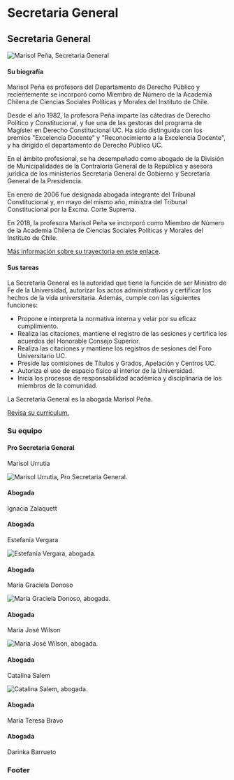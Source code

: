 # Secretaria General

## Secretaria General

![Marisol Pe&#xF1;a, Secretaria General](../../../.gitbook/assets/_mg_8427.jpg)

#### Su biografía

Marisol Peña es profesora del Departamento de Derecho Público y recientemente se incorporó como Miembro de Número de la Academia Chilena de Ciencias Sociales Políticas y Morales del Instituto de Chile.

Desde el año 1982, la profesora Peña imparte las cátedras de Derecho Político y Constitucional, y fue una de las gestoras del programa de Magíster en Derecho Constitucional UC. Ha sido distinguida con los premios "Excelencia Docente" y "Reconocimiento a la Excelencia Docente", y ha dirigido el departamento de Derecho Público UC.

En el ámbito profesional, se ha desempeñado como abogado de la División de Municipalidades de la Contraloría General de la República y asesora jurídica de los ministerios Secretaría General de Gobierno y Secretaría General de la Presidencia.

En enero de 2006 fue designada abogada integrante del Tribunal Constitucional y, en mayo del mismo año, ministra del Tribunal Constitucional por la Excma. Corte Suprema.

En 2018, la profesora Marisol Peña se incorporó como Miembro de Número de la Academia Chilena de Ciencias Sociales Políticas y Morales del Instituto de Chile.

[Más información sobre su trayectoria en este enlace](http://derecho.uc.cl/es/profesores/nomina-por-departamento/departamento-de-derecho-publico/635-pena-torres-marisol).

#### Sus tareas

La Secretaria General es la autoridad que tiene la función de ser Ministro de Fe de la Universidad, autorizar los actos administrativos y certificar los hechos de la vida universitaria. Además, cumple con las siguientes funciones:

* Propone e interpreta la normativa interna y velar por su eficaz cumplimiento.
* Realiza las citaciones, mantiene el registro de las sesiones y certifica los acuerdos del Honorable Consejo Superior.
* Realiza las citaciones y mantiene los registros de sesiones del Foro Universitario UC.
* Preside las comisiones de Títulos y Grados, Apelación y Centros UC.
* Autoriza el uso de espacio físico al interior de la Universidad.
* Inicia los procesos de responsabilidad académica y disciplinaria de los miembros de la comunidad.

La Secretaria General es la abogada Marisol Peña.

[Revisa su currículum.](http://derecho.uc.cl/es/profesores/nomina-por-departamento/departamento-de-derecho-publico/635-pena-torres-marisol)

### Su equipo

#### Pro Secretaria General

Marisol Urrutia

![Marisol Urrutia, Pro Secretaria General.](../../../.gitbook/assets/_mg_8479_1.jpg)

#### Abogada

Ignacia Zalaquett 

#### Abogada

Estefanía Vergara

![Estefan&#xED;a Vergara, abogada.](../../../.gitbook/assets/_mg_8435_1.jpg)

#### Abogada

María Graciela Donoso

![Maria Graciela Donoso, abogada.](../../../.gitbook/assets/_mg_8340_1.jpg)

#### Abogada

María José Wilson

![Mar&#xED;a Jos&#xE9; Wilson, abogada.](../../../.gitbook/assets/_mg_8372_1.jpg)

#### Abogada

Catalina Salem

![Catalina Salem, abogada.](../../../.gitbook/assets/_mg_8386_1.jpg)



#### Abogada

María Teresa Bravo

#### Abogada

Darinka Barrueto

### Footer







### 

